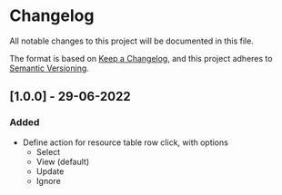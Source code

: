 # Changelog

All notable changes to this project will be documented in this file.

The format is based on [Keep a Changelog](https://keepachangelog.com/en/1.0.0/),
and this project adheres to [Semantic Versioning](https://semver.org/spec/v2.0.0.html).

## [1.0.0] - 29-06-2022

### Added

- Define action for resource table row click, with options
  - Select
  - View (default)
  - Update
  - Ignore
